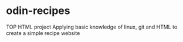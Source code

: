 # odin-recipes
TOP HTML project
Applying basic knowledge of linux, git and HTML to create a simple recipe website